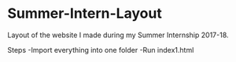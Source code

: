 # Summer-Intern-Layout
Layout of the website I made during my Summer Internship 2017-18.

Steps
  -Import everything into one folder
  -Run index1.html
